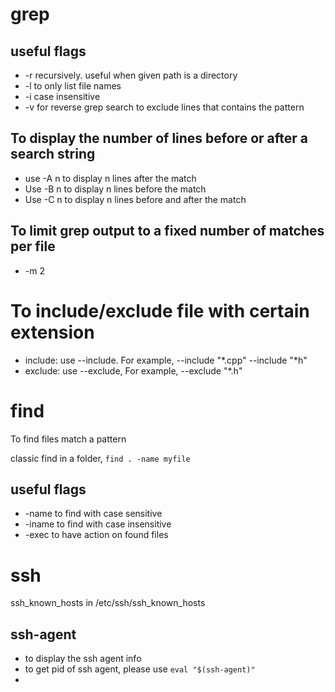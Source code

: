 # grep
## useful flags
* -r recursively. useful when given path is a directory
* -l to only list file names
* -i case insensitive
* -v for reverse grep search to exclude lines that contains the pattern


## To display the number of lines before or after a search string

* use -A n  to display n lines after the match
* Use -B n to display n lines before the match
* Use -C n to display n lines before and after the match

## To limit grep output to a fixed number of matches per file
* -m 2

# To include/exclude file with certain extension
* include: use --include. For example, --include "*.cpp" --include "*h"
* exclude: use --exclude, For example, --exclude "*.h"

# find
To find files match a pattern

classic find in a folder, `find . -name myfile`

## useful flags
* -name to find with case sensitive
* -iname to find with case insensitive
* -exec to have action on found files


# ssh
ssh_known_hosts in /etc/ssh/ssh_known_hosts

## ssh-agent
* to display the ssh agent info
* to get pid of ssh agent, please use `eval "$(ssh-agent)"`
* 

